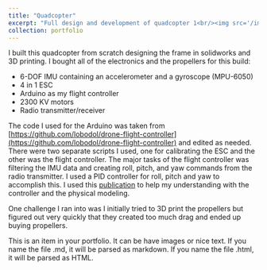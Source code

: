 ```yaml
---
title: "Quadcopter"
excerpt: "Full design and development of quadcopter 1<br/><img src='/images/quadcopter.jpg'>"
collection: portfolio
---
```


I built this quadcopter from scratch designing the frame in solidworks and 3D printing. I bought all of the electronics and the propellers for this build:

- 6-DOF IMU containing an accelerometer and a gyroscope (MPU-6050)
- 4 in 1 ESC
- Arduino as my flight controller
- 2300 KV motors
- Radio transmitter/receiver

The code I used for the Arduino was taken from [https://github.com/lobodol/drone-flight-controller](https://github.com/lobodol/drone-flight-controller) and edited as needed. There were two separate scripts I used, one for calibrating the ESC and the other was the flight controller. The major tasks of the flight controller was filtering the IMU data and creating roll, pitch, and yaw commands from the radio transmitter. I used a PID controller for roll, pitch and yaw to accomplish this. I used this [publication](https://ieeexplore.ieee.org/document/7813499) to help my understanding with the controller and the physical modeling.

One challenge I ran into was I initially tried to 3D print the propellers but figured out very quickly that they created too much drag and ended up buying propellers. 

This is an item in your portfolio. It can be have images or nice text. If you name the file .md, it will be parsed as markdown. If you name the file .html, it will be parsed as HTML. 
